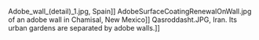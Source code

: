 Adobe_wall_(detail)_1.jpg, Spain]] AdobeSurfaceCoatingRenewalOnWall.jpg of an adobe wall in Chamisal, New Mexico]] Qasroddasht.JPG, Iran. Its urban gardens are separated by adobe walls.]]
